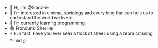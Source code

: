 - 👋 Hi, I’m @Stanz-ie
- 👀 I’m interested in cinema, sociology and everything that can help us to understand the world we live in.
- 🌱 I’m currently learning programming 
- 😄 Pronouns: She/Her
- ⚡ Fun fact: Have you ever seen a flock of sheep using a zebra crossing ? I did ;) 

<!---
Stanz-ie/Stanz-ie is a ✨ special ✨ repository because its `README.md` (this file) appears on your GitHub profile.
You can click the Preview link to take a look at your changes.
--->
